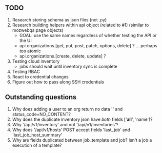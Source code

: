 ## TODO
1. Research storing schema as json files (not .py)
2. Research building helpers within api object (related to #1) (similar to mozwebqa page objects)
   * GOAL: use the same names regardless of whether testing the API or the UI
   * api.organizations.[get, put, post, patch, options, delete] ? ... perhaps too atomic
   * api.organizations.[create, delete, update] ?
3. Testing cloud inventory
   * jobs should wait until inventory sync is complete
4. Testing RBAC
5. React to credential changes
6. Figure out how to pass along SSH credentials

## Outstanding questions

1. Why does adding a user to an org return no data '' and status_code=NO_CONTENT?
2. Why does the duplicate inventory json have *both* fields ['__all__', 'name']?
3. Why '/api/v1/inventory' and not '/api/v1/inventories'?
4. Why does '/api/v1/hosts' POST accept fields 'last_job' and 'last_job_host_summary'
5. Why are fields duplicated between job_template and job?  Isn't a job a execution of a template?
